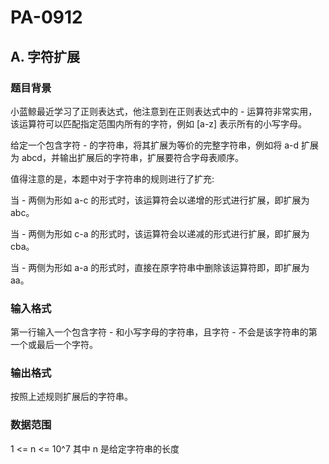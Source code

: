 # PA-0912

## A. 字符扩展

### 题目背景

小蓝鲸最近学习了正则表达式，他注意到在正则表达式中的 - 运算符非常实用，该运算符可以匹配指定范围内所有的字符，例如 [a-z] 表示所有的小写字母。

给定一个包含字符 - 的字符串，将其扩展为等价的完整字符串，例如将 a-d 扩展为 abcd，并输出扩展后的字符串，扩展要符合字母表顺序。

值得注意的是，本题中对于字符串的规则进行了扩充:

当 - 两侧为形如 a-c 的形式时，该运算符会以递增的形式进行扩展，即扩展为 abc。

当 - 两侧为形如 c-a 的形式时，该运算符会以递减的形式进行扩展，即扩展为 cba。

当 - 两侧为形如 a-a 的形式时，直接在原字符串中删除该运算符即，即扩展为 aa。

### 输入格式

第一行输入一个包含字符 - 和小写字母的字符串，且字符 - 不会是该字符串的第一个或最后一个字符。

### 输出格式

按照上述规则扩展后的字符串。

### 数据范围

1 <= n <= 10^7 其中 n 是给定字符串的长度
